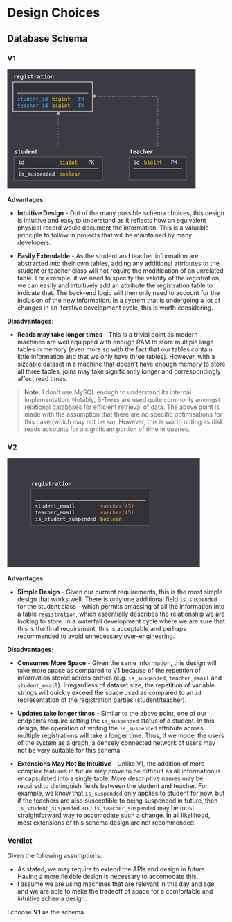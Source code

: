 # Design Choices
## Database Schema
### V1
![v1](../docs/assets/v1.png)

**Advantages:**
- **Intuitive Design** - Out of the many possible schema choices, this design is intuitive and easy to understand as it reflects how an equivalent physical record would document the information. This is a valuable principle to follow in projects that will be maintained by many developers.

- **Easily Extendable** - As the student and teacher information are abstracted into their own tables, adding any additional attributes to the student or teacher class will not require the modification of an unrelated table. For example, if we need to specify the validity of the registration, we can easily and intuitively add an attribute the registration table to indicate that. The back-end logic will then only need to account for the inclusion of the new information. In a system that is undergoing a lot of changes in an iterative development cycle, this is worth considering.

**Disadvantages:**
- **Reads may take longer times** - This is a trivial point as modern machines are well equipped with enough RAM to store multiple large tables in memory (even more so with the fact that our tables contain little information and that we only have three tables). However, with a sizeable dataset in a machine that doesn't have enough memory to store all three tables, joins may take significantly longer and correspondingly affect read times.

> **Note:** I don't use MySQL enough to understand its internal implementation. Notably, B-Trees are used quite commonly amongst relational databases for efficient retrieval of data. The above point is made with the assumption that there are no specific optimisations for this case (which may not be so). However, this is worth noting as disk reads accounts for a significant portion of time in queries.

### V2
![v2](../docs/assets/v2.png)

**Advantages:**
- **Simple Design** - Given our current requirements, this is the most simple design that works well. There is only one additional field `is_suspended` for the student class - which permits amassing of all the information into a table `registration`, which essentially describes the relationship we are looking to store. In a waterfall development cycle where we are sure that this is the final requirement, this is acceptable and perhaps recommended to avoid unnecessary over-engineering.

**Disadvantages:**
- **Consumes More Space** - Given the same information, this design will take more space as compared to V1 because of the repetition of information stored across entries (e.g. `is_suspended`, `teacher_email` and `student_email`). Irregardless of dataset size, the repetition of variable strings will quickly exceed the space used as compared to an `id` representation of the registration parties (student/teacher).

- **Updates take longer times** - Similar to the above point, one of our endpoints require setting the `is_suspended` status of a student. In this design, the operation of writing the `is_suspended` attribute across multiple registrations will take a longer time. Thus, if we model the users of the system as a graph, a densely connected network of users may not be very suitable for this schema.

- **Extensions May Not Be Intuitive** - Unlike V1, the addition of more complex features in future may prove to be difficult as all information is encapsulated into a single table. More descriptive names may be required to distinguish fields between the student and teacher. For example, we know that `is_suspended` only applies to student for now, but if the teachers are also susceptible to being suspended in future, then `is_student_suspended` and `is_teacher_suspended` may be most straightforward way to accomodate such a change. In all likelihood, most extensions of this schema design are not recommended. 

### Verdict
Given the following assumptions:
- As stated, we may require to extend the APIs and design in future. Having a more flexible design is necessary to accomodate this.
- I assume we are using machines that are relevant in this day and age, and we are able to make the tradeoff of space for a comfortable and intuitive schema design.

I choose **V1** as the schema.
